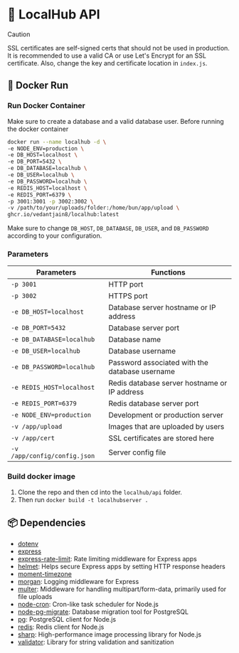# 🚀 LocalHub API

> [!CAUTION]
> SSL certificates are self-signed certs that should not be used in production. It is recommended to use a valid CA or use Let's Encrypt for an SSL certificate. Also, change the key and certificate location in `index.js`.

## 🐳 Docker Run
### Run Docker Container
Make sure to create a database and a valid database user. Before running the docker container
```bash
docker run --name localhub -d \
-e NODE_ENV=production \
-e DB_HOST=localhost \
-e DB_PORT=5432 \
-e DB_DATABASE=localhub \
-e DB_USER=localhub \
-e DB_PASSWORD=localhub \
-e REDIS_HOST=localhost \
-e REDIS_PORT=6379 \
-p 3001:3001 -p 3002:3002 \
-v /path/to/your/uploads/folder:/home/bun/app/upload \
ghcr.io/vedantjain8/localhub:latest
```

Make sure to change `DB_HOST`, `DB_DATABASE`, `DB_USER`, and `DB_PASSWORD` according to your configuration.

### Parameters
| Parameters  | Functions  |
|---|---|
| `-p 3001` | HTTP port |
| `-p 3002` | HTTPS port |
| `-e DB_HOST=localhost` | Database server hostname or IP address |
| `-e DB_PORT=5432` | Database server port |
| `-e DB_DATABASE=localhub` | Database name |
| `-e DB_USER=localhub` | Database username |
| `-e DB_PASSWORD=localhub` | Password associated with the database username |
| `-e REDIS_HOST=localhost` | Redis database server hostname or IP address |
| `-e REDIS_PORT=6379` | Redis database server port |
| `-e NODE_ENV=production`  | Development or production server  |
| `-v /app/upload`  | Images that are uploaded by users  |
| `-v /app/cert` | SSL certificates are stored here |
| `-v /app/config/config.json` | Server config file  |

### Build docker image
1. Clone the repo and then cd into the `localhub/api`  folder.
2. Then run `docker build -t localhubserver .`

## 📦 Dependencies
- [dotenv](https://www.npmjs.com/package/dotenv)
- [express](https://www.npmjs.com/package/express)
- [express-rate-limit](https://www.npmjs.com/package/express-rate-limit): Rate limiting middleware for Express apps
- [helmet](https://www.npmjs.com/package/helmet): Helps secure Express apps by setting HTTP response headers
- [moment-timezone](https://www.npmjs.com/package/moment-timezone)
- [morgan](https://www.npmjs.com/package/morgan): Logging middleware for Express
- [multer](https://www.npmjs.com/package/multer): Middleware for handling multipart/form-data, primarily used for file uploads
- [node-cron](https://www.npmjs.com/package/node-cron): Cron-like task scheduler for Node.js
- [node-pg-migrate](https://www.npmjs.com/package/node-pg-migrate): Database migration tool for PostgreSQL
- [pg](https://www.npmjs.com/package/pg): PostgreSQL client for Node.js
- [redis](https://www.npmjs.com/package/redis): Redis client for Node.js
- [sharp](https://www.npmjs.com/package/sharp): High-performance image processing library for Node.js
- [validator](https://www.npmjs.com/package/validator): Library for string validation and sanitization